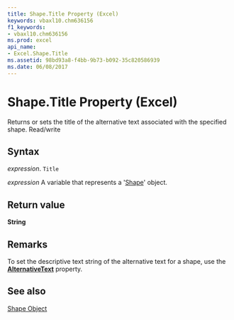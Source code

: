 ```yaml
---
title: Shape.Title Property (Excel)
keywords: vbaxl10.chm636156
f1_keywords:
- vbaxl10.chm636156
ms.prod: excel
api_name:
- Excel.Shape.Title
ms.assetid: 98bd93a8-f4bb-9b73-b092-35c820586939
ms.date: 06/08/2017
---
```



# Shape.Title Property (Excel)

Returns or sets the title of the alternative text associated with the specified shape. Read/write


## Syntax

 _expression_. `Title`

 _expression_ A variable that represents a '[Shape](Excel.Shape.md)' object.


## Return value

 **String**


## Remarks

To set the descriptive text string of the alternative text for a shape, use the  **[AlternativeText](Excel.Shape.AlternativeText.md)** property.


## See also


[Shape Object](Excel.Shape.md)


